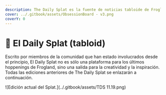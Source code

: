 ```yaml
---
description: The Daily Splat es la fuente de noticias tabloide de Frogland sensacionalista.
cover: ../.gitbook/assets/ObsessionBoard - v3.png
coverY: 0
---
```


# 📰 El Daily Splat (tabloid)

Escrito por miembros de la comunidad que han estado involucrados desde el principio, El Daily Splat no es sólo una plataforma para los últimos hoppenings de Frogland, sino una salida para la creatividad y la inspiración. Todas las ediciones anteriores de The Daily Splat se enlazarán a continuación.&#x20;

![Edición actual del Splat.](../.gitbook/assets/TDS 11.19.png)

